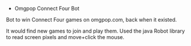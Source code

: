 * Omgpop Connect Four Bot

Bot to win Connect Four games on omgpop.com, back when it existed.

It would find new games to join and play them. Used the java Robot library to read screen pixels and move+click the mouse.

